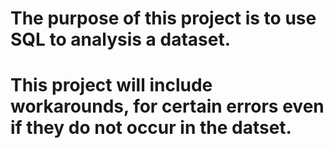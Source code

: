 # The purpose of this project is to use SQL to analysis a dataset. 
# This project will include workarounds, for certain errors even if they do not occur in the datset. 
